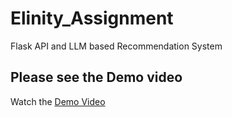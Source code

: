# Elinity_Assignment
Flask API and LLM based Recommendation System


## Please see the Demo video 
Watch the [Demo Video]([https://www.youtube.com/watch?v=YOUR_VIDEO_ID](https://youtu.be/OjKQF2fnEEg?si=F7tBpD3kbeOJbXJ5))
